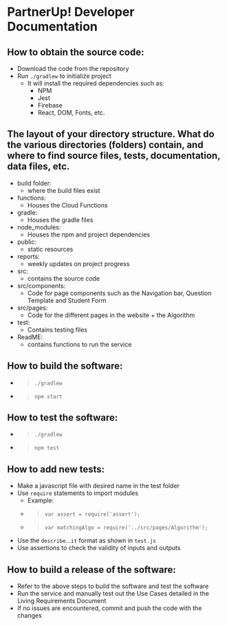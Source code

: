 # PartnerUp! Developer Documentation

## How to obtain the source code:
- Download the code from the repository
- Run `./gradlew` to initialize project
  - It will install the required dependencies such as:
    - NPM
    - Jest
    - Firebase
    - React, DOM, Fonts, etc.

## The layout of your directory structure. What do the various directories (folders) contain, and where to find source files, tests, documentation, data files, etc.
- build folder:
  - where the build files exist
- functions:
  - Houses the Cloud Functions
- gradle:
  - Houses the gradle files
- node_modules:
  - Houses the npm and project dependencies
- public:
  - static resources
- reports:
  - weekly updates on project progress
- src:
  - contains the source code
- src/components:
  - Code for page components such as the Navigation bar, Question Template and Student Form
- src/pages:
  - Code for the different pages in the website + the Algorithm
- test:
  - Contains testing files
- ReadME:
  - contains functions to run the service

## How to build the software:
- > `./gradlew`
- > `npm start`

## How to test the software:
- > `./gradlew`
- > `npm test`

## How to add new tests:
- Make a javascript file with desired name in the test folder
- Use `require` statements to import modules
  - Example: 
  - > `var assert = require('assert');`
  - > `var matchingAlgo = require('../src/pages/Algorithm');`
- Use the `describe`...`it` format as shown in `test.js`
- Use assertions to check the validity of inputs and outputs

## How to build a release of the software:
- Refer to the above steps to build the software and test the software
- Run the service and manually test out the Use Cases detailed in the Living Requirements Document
- If no issues are encountered, commit and push the code with the changes